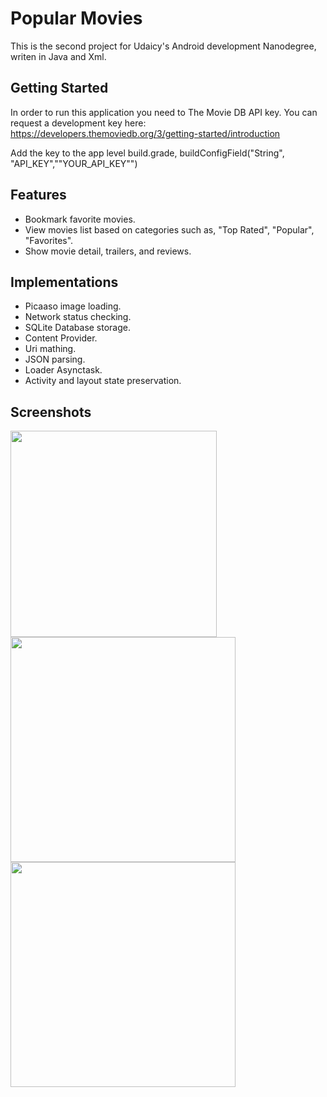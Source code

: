 # Popular Movies
This is the second project for Udaicy's Android development Nanodegree, writen in Java and Xml.

## Getting Started
In order to run this application you need to The Movie DB API key. You can request a development key here:
https://developers.themoviedb.org/3/getting-started/introduction

Add the key to the app level build.grade, buildConfigField("String", "API_KEY","\"YOUR_API_KEY\"")

## Features
- Bookmark favorite movies.
- View movies list based on categories such as, "Top Rated", "Popular", "Favorites".
- Show movie detail, trailers, and reviews.

## Implementations
- Picaaso image loading.
- Network status checking.
- SQLite Database storage.
- Content Provider.
- Uri mathing.
- JSON parsing.
- Loader Asynctask.
- Activity and layout state preservation.


## Screenshots 

<img src="https://user-images.githubusercontent.com/20021751/38431148-2b07019a-3978-11e8-94c4-eb944b5bce60.png" width="330">

<img src="https://user-images.githubusercontent.com/20021751/38431467-27ec8b46-3979-11e8-87ff-67567f3775bd.png" width="360">

<img src="https://user-images.githubusercontent.com/20021751/38431561-7aef7290-3979-11e8-90ca-4a3f01405f6f.png" width="360">
